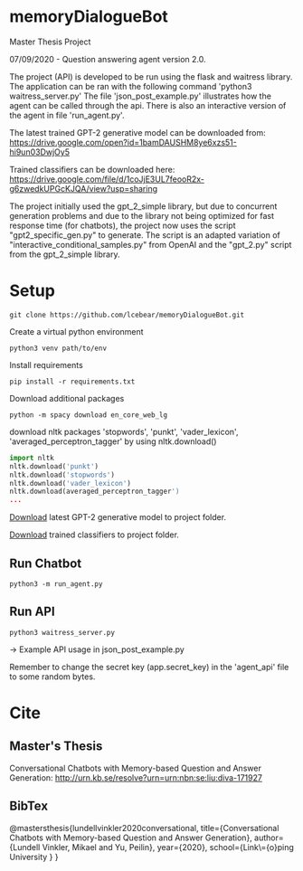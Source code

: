 # memoryDialogueBot
Master Thesis Project


07/09/2020 - Question answering agent version 2.0. 

The project (API) is developed to be run using the flask and waitress library.
The application can be ran with the following command 'python3 waitress_server.py'
The file 'json_post_example.py' illustrates how the agent can be called through the api.
There is also an interactive version of the agent in file 'run_agent.py'.

The latest trained GPT-2 generative model can be downloaded from: https://drive.google.com/open?id=1bamDAUSHM8ye6xzs51-hi9un03DwjOy5

Trained classifiers can be downloaded here: https://drive.google.com/file/d/1coJjE3UL7feooR2x-g6zwedkUPGcKJQA/view?usp=sharing

The project initially used the gpt_2_simple library, but due to concurrent generation problems
and due to the library not being optimized for fast response time (for chatbots), the project now uses
the script "gpt2_specific_gen.py" to generate. 
The script is an adapted variation of "interactive_conditional_samples.py" from OpenAI and the "gpt_2.py" script from the gpt_2_simple library.


# Setup
```
git clone https://github.com/lcebear/memoryDialogueBot.git
```
Create a virtual python environment
```
python3 venv path/to/env
```
Install requirements
```
pip install -r requirements.txt
```
Download additional packages
```
python -m spacy download en_core_web_lg
```
download nltk packages 'stopwords', 'punkt', 'vader_lexicon', 'averaged_perceptron_tagger' by using nltk.download()
```python
import nltk
nltk.download('punkt')
nltk.download('stopwords')
nltk.download('vader_lexicon')
nltk.download(averaged_perceptron_tagger')
...
```
[Download](https://drive.google.com/open?id=1bamDAUSHM8ye6xzs51-hi9un03DwjOy5) latest GPT-2 generative model to project folder.

[Download](https://drive.google.com/file/d/1coJjE3UL7feooR2x-g6zwedkUPGcKJQA/view?usp=sharing) trained classifiers to project folder.

## Run Chatbot
```
python3 -m run_agent.py 
```
## Run API
```
python3 waitress_server.py
```
-> Example API usage in json_post_example.py

Remember to change the secret key (app.secret_key) in the 'agent_api' file to some random bytes.

# Cite
## Master's Thesis
Conversational Chatbots with Memory-based Question and Answer Generation:
http://urn.kb.se/resolve?urn=urn:nbn:se:liu:diva-171927

## BibTex
@mastersthesis{lundellvinkler2020conversational, title={Conversational Chatbots with Memory-based Question and Answer Generation}, author={Lundell Vinkler, Mikael and Yu, Peilin}, year={2020}, school={Link\\={o}ping University } }

